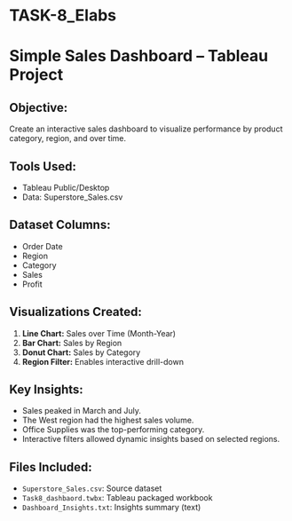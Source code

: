 # TASK-8_Elabs
# Simple Sales Dashboard – Tableau Project

## Objective:
Create an interactive sales dashboard to visualize performance by product category, region, and over time.

## Tools Used:
- Tableau Public/Desktop
- Data: Superstore_Sales.csv

## Dataset Columns:
- Order Date
- Region
- Category
- Sales
- Profit

## Visualizations Created:
1. **Line Chart:** Sales over Time (Month-Year)
2. **Bar Chart:** Sales by Region
3. **Donut Chart:** Sales by Category
4. **Region Filter:** Enables interactive drill-down

## Key Insights:
- Sales peaked in March and July.
- The West region had the highest sales volume.
- Office Supplies was the top-performing category.
- Interactive filters allowed dynamic insights based on selected regions.

## Files Included:
- `Superstore_Sales.csv`: Source dataset
- `Task8_dashbaord.twbx`: Tableau packaged workbook
- `Dashboard_Insights.txt`: Insights summary (text)
